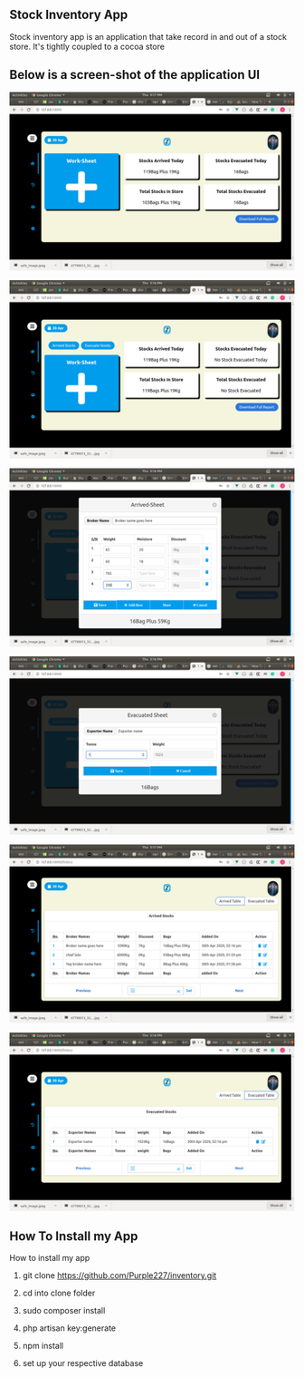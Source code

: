 

## Stock Inventory App

Stock inventory app is an application that take record in and out of a stock store. It's tightly coupled to a cocoa store

## Below is a screen-shot of the application UI

![](/public/images/screenshot/home.png)

![](/public/images/screenshot/home-1.png)

![](/public/images/screenshot/arrive.png)

![](/public/images/screenshot/evacuate.png)

![](/public/images/screenshot/arrived-table.png)

![](/public/images/screenshot/evacuate-table.png)


## How To Install my App

How to install my app 

1) git clone https://github.com/Purple227/inventory.git

2) cd into clone folder

3) sudo composer install

4) php artisan key:generate

5)  npm install

6) set up your respective database






